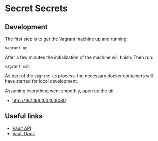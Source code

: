 # Secret Secrets

## Development

The first step is to get the Vagrant machine up and running:
```
vagrant up
```

After a few minutes the initialization of the machine will finish. Then run:
```
vagrant ssh
```

As part of the `vagrant up` process, the necessary docker containers will have started for local development.

Assuming everything went smoothly, open up the ui:
- http://192.168.100.10:8080

## Useful links
- [Vault API](https://www.vaultproject.io/docs/http/index.html)
- [Vault Docs](https://www.vaultproject.io/docs/index.html)
